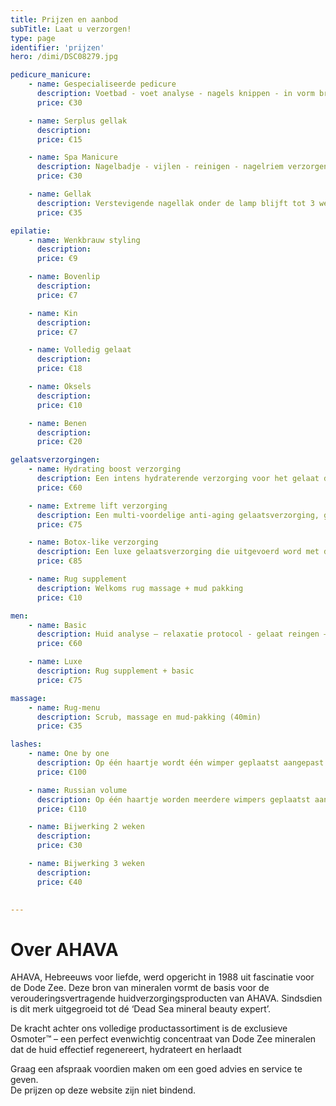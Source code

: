 ```yaml
---
title: Prijzen en aanbod
subTitle: Laat u verzorgen!
type: page
identifier: 'prijzen'
hero: /dimi/DSC08279.jpg

pedicure_manicure:
    - name: Gespecialiseerde pedicure
      description: Voetbad - voet analyse - nagels knippen - in vorm brengen - reinigen - eelt-verzorging - eventuele aandoening behandelen - scrub en voetcrème.
      price: €30

    - name: Serplus gellak
      description: 
      price: €15

    - name: Spa Manicure
      description: Nagelbadje - vijlen - reinigen - nagelriem verzorgen - scrub - masker - handcrème 
      price: €30

    - name: Gellak
      description: Verstevigende nagellak onder de lamp blijft tot 3 weken.
      price: €35

epilatie:
    - name: Wenkbrauw styling
      description:
      price: €9

    - name: Bovenlip
      description:
      price: €7

    - name: Kin
      description:
      price: €7

    - name: Volledig gelaat
      description:
      price: €18

    - name: Oksels
      description:
      price: €10

    - name: Benen
      description:
      price: €20

gelaatsverzorgingen:
    - name: Hydrating boost verzorging
      description: Een intens hydraterende verzorging voor het gelaat die de vochtbalans van de huid vanbinnen uit hersteld, door het uniek Osmoter complex.  Deze behandeling boost de hydratatie van de huid die door de dagelijkse stress en de agressies haar levensnoodzakelijk vocht verliest. (60min)
      price: €60

    - name: Extreme lift verzorging
      description: Een multi-voordelige anti-aging gelaatsverzorging, gericht op de algemene huidverbetering. Het strijkt rimpels & fijne lijntjes glad, versterkt de stevigheid van de huid en egaliseert de teint. (60min)
      price: €75

    - name: Botox-like verzorging
      description: Een luxe gelaatsverzorging die uitgevoerd word met de top lijn van AHAVA het is een resultaat gerichte behandeling die de rimpels & fijne lijntjes in het gelaat opvult en glad strijkt. Deze behandeling versterkt de stevigheid van de huid en egaliseert de teint.  Het is een efficiënt, slim en veilig alternatief voor botox. (75min)
      price: €85

    - name: Rug supplement 
      description: Welkoms rug massage + mud pakking
      price: €10

men:
    - name: Basic
      description: Huid analyse – relaxatie protocol - gelaat reingen – diep reingen – grondiger reinigen – massage – masker – serum – dagcreme
      price: €60

    - name: Luxe
      description: Rug supplement + basic
      price: €75

massage:
    - name: Rug-menu
      description: Scrub, massage en mud-pakking (40min)
      price: €35

lashes:
    - name: One by one
      description: Op één haartje wordt één wimper geplaatst aangepast aan de natuurlijke wimper. Na ongeveer 3 weken worden de wimpers bijgewerkt, door de wimpercyclus verlies je haartjes en die gaatjes worden opnieuw opgevuld.
      price: €100

    - name: Russian volume
      description: Op één haartje worden meerdere wimpers geplaatst aangepast aan de natuurlijke wimper en afhankelijk van u wens. Na ongeveer 3 weken worden de wimpers bijgewerkt, door de wimpercyclus verlies je haartjes en die gaatjes worden opnieuw opgevuld.
      price: €110

    - name: Bijwerking 2 weken
      description:
      price: €30

    - name: Bijwerking 3 weken
      description:
      price: €40
    

---
```


# Over AHAVA 
AHAVA, Hebreeuws voor liefde, werd opgericht in 1988 uit fascinatie voor de Dode Zee. Deze bron van mineralen vormt de basis voor de verouderingsvertragende huidverzorgingsproducten van AHAVA. Sindsdien is dit merk uitgegroeid tot dé ‘Dead Sea mineral beauty expert’. 

De kracht achter ons volledige productassortiment is de exclusieve Osmoter™ – een perfect evenwichtig concentraat van Dode Zee mineralen dat de huid effectief regenereert, hydrateert en herlaadt


Graag een afspraak voordien maken om een goed advies en service te geven.  
De prijzen op deze website zijn niet bindend.
